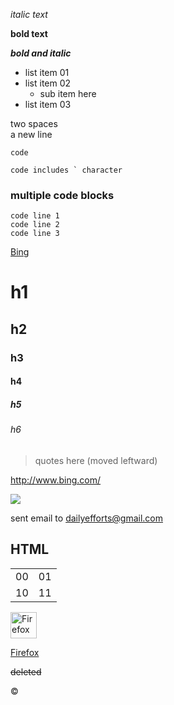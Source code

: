 *italic text*

**bold text**

***bold and italic***

* list item 01
* list item 02
  * sub item here
* list item 03

two spaces  
a new line

`code`

``code includes ` character``

### multiple code blocks
    code line 1
    code line 2
    code line 3

[Bing](http://www.bing.com/)

# h1
## h2
### h3
#### h4
##### h5
###### h6

> quotes here (moved leftward)
 
<http://www.bing.com/>

![](http://www.w3schools.com/images/compatible_firefox.gif)

sent email to <dailyefforts@gmail.com>

HTML
---------

<table>
  <tr>
    <td>00</td>
    <td>01</td>
  </tr>
  <tr>
    <td>10</td>
    <td>11</td>
  </tr>
</table>

<img src="http://www.w3schools.com/images/compatible_firefox.gif" alt="Firefox" width="42" height="42">  

<a href="https://www.mozilla.org/en-US/firefox/">Firefox</a>

~~deleted~~

&copy;
